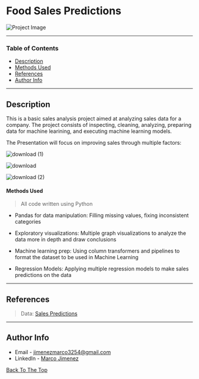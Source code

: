 # Food Sales Predictions
![Project Image](https://v5c5v6u7.stackpathcdn.com/wp-content/uploads/blog/demand-forecasting.jpg)

---

### Table of Contents

- [Description](#description)
- [Methods Used](#methods-used)
- [References](#references)
- [Author Info](#author-info)

---

## Description

This is a basic sales analysis project aimed at analyzing sales data for a company. The project consists of inspecting, cleaning, analyzing, preparing data for machine learining, and executing machine learning models.

The Presentation will focus on improving sales through multiple factors:

![download (1)](https://user-images.githubusercontent.com/97704503/161154809-93cc77e3-af1b-4713-9e41-794dc7e6af88.png)

![download](https://user-images.githubusercontent.com/97704503/161154868-9399df6f-a139-4e54-8426-8da150f13307.png)

![download (2)](https://user-images.githubusercontent.com/97704503/161154839-6117f3de-957d-4011-9784-b270566b5975.png)


#### Methods Used
> All code written using Python
- Pandas for data manipulation: Filling missing values, fixing inconsistent categories

- Exploratory visualizations: Multiple graph visualizations to analyze the data more in depth and draw conclusions

- Machine learning prep: Using column transformers and pipelines to format the dataset to be used in Machine Learning

- Regression Models: Applying multiple regression models to make sales predictions on the data 

---

## References
>Data: [Sales Predictions](https://drive.google.com/file/d/1syH81TVrbBsdymLT_jl2JIf6IjPXtSQw/view)
---

## Author Info

- Email - jimenezmarco3254@gmail.com
- LinkedIn - [Marco Jimenez](https://www.linkedin.com/in/marco-jimenez-50637922b/)

[Back To The Top](#Food-Sales-Predictions)
